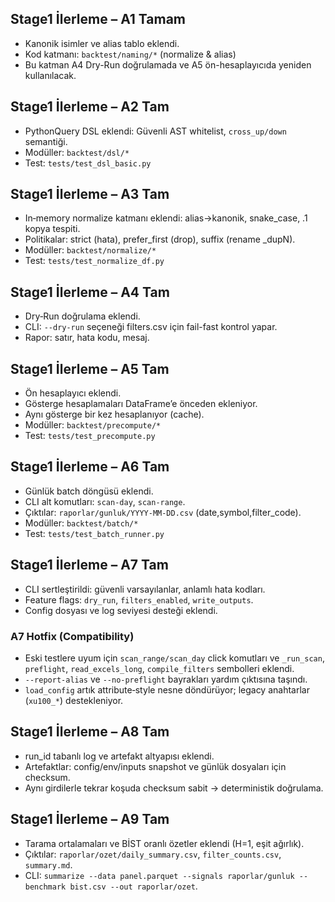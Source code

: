 ## Stage1 İlerleme – A1 Tamam
- Kanonik isimler ve alias tablo eklendi.
- Kod katmanı: `backtest/naming/*` (normalize & alias)
- Bu katman A4 Dry-Run doğrulamada ve A5 ön-hesaplayıcıda yeniden kullanılacak.

## Stage1 İlerleme – A2 Tam
- PythonQuery DSL eklendi: Güvenli AST whitelist, `cross_up/down` semantiği.
- Modüller: `backtest/dsl/*`
- Test: `tests/test_dsl_basic.py`

## Stage1 İlerleme – A3 Tam
- In‑memory normalize katmanı eklendi: alias→kanonik, snake_case, .1 kopya tespiti.
- Politikalar: strict (hata), prefer_first (drop), suffix (rename _dupN).
- Modüller: `backtest/normalize/*`
- Test: `tests/test_normalize_df.py`

## Stage1 İlerleme – A4 Tam
- Dry‑Run doğrulama eklendi.
- CLI: `--dry-run` seçeneği filters.csv için fail-fast kontrol yapar.
- Rapor: satır, hata kodu, mesaj.

## Stage1 İlerleme – A5 Tam
- Ön hesaplayıcı eklendi.
- Gösterge hesaplamaları DataFrame’e önceden ekleniyor.
- Aynı gösterge bir kez hesaplanıyor (cache).
- Modüller: `backtest/precompute/*`
- Test: `tests/test_precompute.py`

## Stage1 İlerleme – A6 Tam
- Günlük batch döngüsü eklendi.
- CLI alt komutları: `scan-day`, `scan-range`.
- Çıktılar: `raporlar/gunluk/YYYY-MM-DD.csv` (date,symbol,filter_code).
- Modüller: `backtest/batch/*`
- Test: `tests/test_batch_runner.py`

## Stage1 İlerleme – A7 Tam
- CLI sertleştirildi: güvenli varsayılanlar, anlamlı hata kodları.
- Feature flags: `dry_run`, `filters_enabled`, `write_outputs`.
- Config dosyası ve log seviyesi desteği eklendi.

### A7 Hotfix (Compatibility)
- Eski testlere uyum için `scan_range/scan_day` click komutları ve `_run_scan`, `preflight`, `read_excels_long`, `compile_filters` sembolleri eklendi.
- `--report-alias` ve `--no-preflight` bayrakları yardım çıktısına taşındı.
- `load_config` artık attribute‑style nesne döndürüyor; legacy anahtarlar (`xu100_*`) destekleniyor.

## Stage1 İlerleme – A8 Tam
- run_id tabanlı log ve artefakt altyapısı eklendi.
- Artefaktlar: config/env/inputs snapshot ve günlük dosyaları için checksum.
- Aynı girdilerle tekrar koşuda checksum sabit → deterministik doğrulama.

## Stage1 İlerleme – A9 Tam
- Tarama ortalamaları ve BİST oranlı özetler eklendi (H=1, eşit ağırlık).
- Çıktılar: `raporlar/ozet/daily_summary.csv`, `filter_counts.csv`, `summary.md`.
- CLI: `summarize --data panel.parquet --signals raporlar/gunluk --benchmark bist.csv --out raporlar/ozet`.
